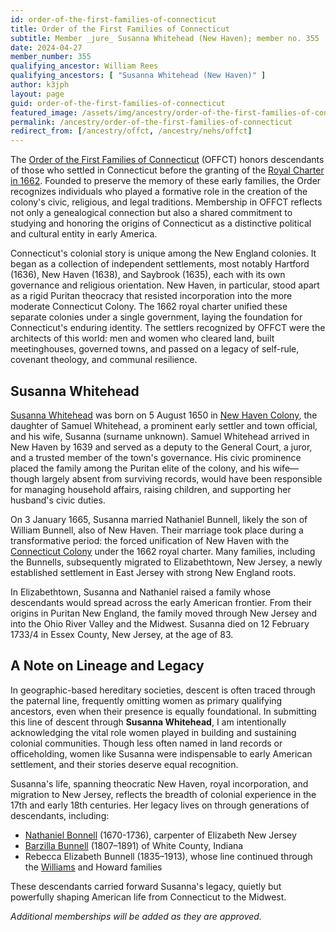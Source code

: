 ```yaml
---
id: order-of-the-first-families-of-connecticut
title: Order of the First Families of Connecticut
subtitle: Member _jure_ Susanna Whitehead (New Haven); member no. 355
date: 2024-04-27
member_number: 355
qualifying_ancestor: William Rees
qualifying_ancestors: [ "Susanna Whitehead (New Haven)" ]
author: k3jph
layout: page
guid: order-of-the-first-families-of-connecticut
featured_image: /assets/img/ancestry/order-of-the-first-families-of-connecticut.webp
permalink: /ancestry/order-of-the-first-families-of-connecticut
redirect_from: [/ancestry/offct, /ancestry/nehs/offct]
---
```


The [Order of the First Families of
Connecticut](https://newenglandsocieties.com/) (OFFCT) honors descendants of
those who settled in Connecticut before the granting of the [Royal Charter in
1662](https://avalon.law.yale.edu/17th_century/ct03.asp). Founded to preserve
the memory of these early families, the Order recognizes individuals who played
a formative role in the creation of the colony's civic, religious, and legal
traditions. Membership in OFFCT reflects not only a genealogical connection but
also a shared commitment to studying and honoring the origins of Connecticut as
a distinctive political and cultural entity in early America.

Connecticut's colonial story is unique among the New England colonies. It began
as a collection of independent settlements, most notably Hartford (1636), New
Haven (1638), and Saybrook (1635), each with its own governance and religious
orientation. New Haven, in particular, stood apart as a rigid Puritan theocracy
that resisted incorporation into the more moderate Connecticut Colony. The 1662
royal charter unified these separate colonies under a single government, laying
the foundation for Connecticut's enduring identity. The settlers recognized by
OFFCT were the architects of this world: men and women who cleared land, built
meetinghouses, governed towns, and passed on a legacy of self-rule, covenant
theology, and communal resilience.

## Susanna Whitehead

[Susanna Whitehead](https://www.wikitree.com/wiki/Whitehead-407) was born on 5
August 1650 in [New Haven
Colony](https://connecticuthistory.org/a-separate-place-the-new-haven-colony-1638-1665/),
the daughter of Samuel Whitehead, a prominent early settler and town official,
and his wife, Susanna (surname unknown). Samuel Whitehead arrived in New Haven
by 1639 and served as a deputy to the General Court, a juror, and a trusted
member of the town's governance. His civic prominence placed the family among
the Puritan elite of the colony, and his wife—though largely absent from
surviving records, would have been responsible for managing household affairs,
raising children, and supporting her husband's civic duties.

On 3 January 1665, Susanna married Nathaniel Bunnell, likely the son of William
Bunnell, also of New Haven. Their marriage took place during a transformative
period: the forced unification of New Haven with the [Connecticut
Colony](https://en.wikipedia.org/wiki/Connecticut_Colony) under the 1662 royal
charter. Many families, including the Bunnells, subsequently migrated to
Elizabethtown, New Jersey, a newly established settlement in East Jersey with
strong New England roots.

In Elizabethtown, Susanna and Nathaniel raised a family whose descendants would
spread across the early American frontier. From their origins in Puritan New
England, the family moved through New Jersey and into the Ohio River Valley and
the Midwest. Susanna died on 12 February 1733/4 in Essex County, New Jersey, at
the age of 83.

## A Note on Lineage and Legacy

In geographic-based hereditary societies, descent is often traced through the
paternal line, frequently omitting women as primary qualifying ancestors, even
when their presence is equally foundational. In submitting this line of descent
through **Susanna Whitehead**, I am intentionally acknowledging the vital role
women played in building and sustaining colonial communities. Though less often
named in land records or officeholding, women like Susanna were indispensable to
early American settlement, and their stories deserve equal recognition.

Susanna's life, spanning theocratic New Haven, royal incorporation, and migration
to New Jersey, reflects the breadth of colonial experience in the 17th and early
18th centuries. Her legacy lives on through generations of descendants,
including:

- [Nathaniel Bonnell](/ancestry/guild-of-colonial-artisans-and-tradesmen)
  (1670-1736), carpenter of Elizabeth New Jersey
- [Barzilla Bunnell](/ancestry/first-families-of-ohio) (1807–1891) of White
  County, Indiana
- Rebecca Elizabeth Bunnell (1835–1913), whose line continued through the
  [Williams](ancestry/national-society-descendants-of-american-railroad-workers)
  and Howard families

These descendants carried forward Susanna's legacy, quietly but powerfully
shaping American life from Connecticut to the Midwest.


*Additional memberships will be added as they are approved.*

